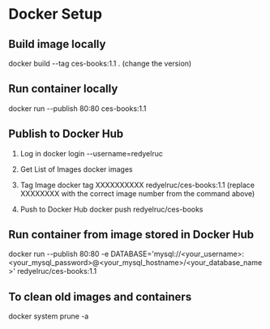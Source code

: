 # Docker Setup

## Build image locally
docker build --tag ces-books:1.1 .
(change the version)

## Run container locally
docker run --publish 80:80  ces-books:1.1

## Publish to Docker Hub
1. Log in
docker login --username=redyelruc

2. Get List of Images
docker images

3. Tag Image
docker tag XXXXXXXXXX redyelruc/ces-books:1.1
(replace XXXXXXXX with the correct image number from the command above)

4. Push to Docker Hub
docker push redyelruc/ces-books

## Run container from image stored in Docker Hub
docker run --publish 80:80 -e DATABASE='mysql://<your_username>:<your_mysql_password>@<your_mysql_hostname>/<your_database_name>' redyelruc/ces-books:1.1

## To clean old images and containers
docker system prune -a
